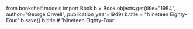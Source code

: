 from bookshelf.models import Book
b = Book.objects.get(title="1984", author="George Orwell", publication_year=1949)
b.title = "Nineteen Eighty-Four"
b.save()
b.title  # 'Nineteen Eighty-Four'
